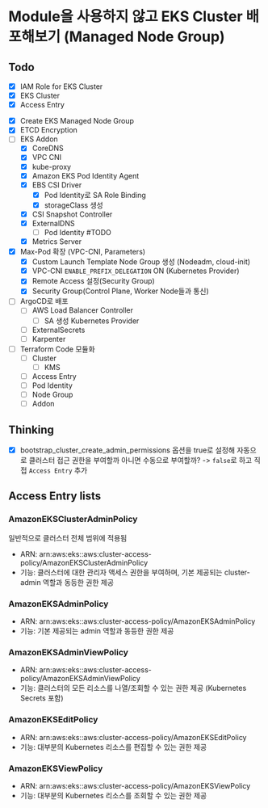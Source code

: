 # Module을 사용하지 않고 EKS Cluster 배포해보기 (Managed Node Group)

## Todo

- [x] IAM Role for EKS Cluster  
- [x] EKS Cluster  
- [x] Access Entry  
<!-- - [x] Create Security Group   -->
<!-- - [ ] Create Launch Template   -->
- [x] Create EKS Managed Node Group  
- [x] ETCD Encryption  
- [ ] EKS Addon  
  - [x] CoreDNS
  - [x] VPC CNI
  - [x] kube-proxy
  - [x] Amazon EKS Pod Identity Agent
  - [x] EBS CSI Driver
    - [x] Pod Identity로 SA Role Binding
    - [x] storageClass 생성
  - [x] CSI Snapshot Controller
  - [x] ExternalDNS
    - [ ] Pod Identity #TODO
  - [x] Metrics Server
  <!-- - [ ] EFS CSI Driver -->
- [x] Max-Pod 확장 (VPC-CNI, Parameters)
  - [x] Custom Launch Template Node Group 생성 (Nodeadm, cloud-init)
  - [x] VPC-CNI `ENABLE_PREFIX_DELEGATION` ON (Kubernetes Provider)
  - [x] Remote Access 설정(Security Group)
  - [x] Security Group(Control Plane, Worker Node들과 통신)
- [ ] ArgoCD로 배포
  - [ ] AWS Load Balancer Controller
    - [ ] SA 생성 Kubernetes Provider
  - [ ] ExternalSecrets
  - [ ] Karpenter
- [ ] Terraform Code 모듈화
  - [ ] Cluster
    - [ ] KMS
  - [ ] Access Entry
  - [ ] Pod Identity
  - [ ] Node Group
  - [ ] Addon

## Thinking

- [x] bootstrap_cluster_create_admin_permissions 옵션을 true로 설정해 자동으로 클러스터 접근 권한을 부여할까 아니면 수동으로 부여할까?  -> `false`로 하고 직접 `Access Entry` 추가

## Access Entry lists

### AmazonEKSClusterAdminPolicy

일반적으로 클러스터 전체 범위에 적용됨

- ARN: arn:aws:eks::aws:cluster-access-policy/AmazonEKSClusterAdminPolicy
- 기능: 클러스터에 대한 관리자 액세스 권한을 부여하며, 기본 제공되는 cluster-admin 역할과 동등한 권한 제공

### AmazonEKSAdminPolicy

- ARN: arn:aws:eks::aws:cluster-access-policy/AmazonEKSAdminPolicy
- 기능: 기본 제공되는 admin 역할과 동등한 권한 제공

### AmazonEKSAdminViewPolicy

- ARN: arn:aws:eks::aws:cluster-access-policy/AmazonEKSAdminViewPolicy
- 기능: 클러스터의 모든 리소스를 나열/조회할 수 있는 권한 제공 (Kubernetes Secrets 포함)

### AmazonEKSEditPolicy

- ARN: arn:aws:eks::aws:cluster-access-policy/AmazonEKSEditPolicy
- 기능: 대부분의 Kubernetes 리소스를 편집할 수 있는 권한 제공

### AmazonEKSViewPolicy

- ARN: arn:aws:eks::aws:cluster-access-policy/AmazonEKSViewPolicy
- 기능: 대부분의 Kubernetes 리소스를 조회할 수 있는 권한 제공
